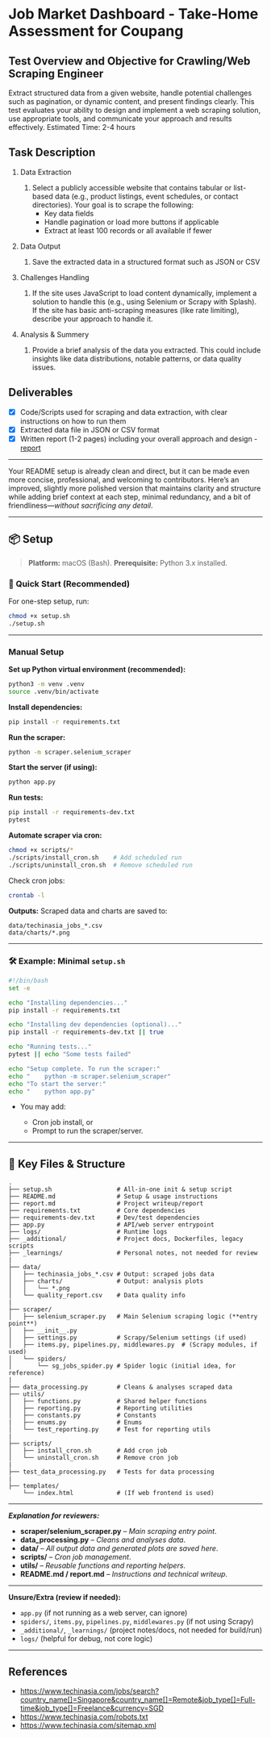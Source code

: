 # Job Market Dashboard - Take-Home Assessment for Coupang

## Test Overview and Objective for Crawling/Web Scraping Engineer
Extract structured data from a given website, handle potential challenges such
as pagination, or dynamic content, and present findings clearly. This test
evaluates your ability to design and implement a web scraping solution, use
appropriate tools, and communicate your approach and results effectively.
Estimated Time: 2-4 hours

## Task Description

1. Data Extraction
    1. Select a publicly accessible website that contains tabular or list-
based data (e.g., product listings, event schedules, or contact directories). Your goal is to scrape the following:
        - Key data fields
        - Handle pagination or load more buttons if applicable
        - Extract at least 100 records or all available if fewer

2. Data Output
   1. Save the extracted data in a structured format such as JSON or
CSV

3. Challenges Handling
    1. If the site uses JavaScript to load content dynamically, implement a solution to handle this (e.g., using Selenium or Scrapy with Splash). If the site has basic anti-scraping measures (like rate limiting), describe your approach to handle it.

4. Analysis & Summery
    1. Provide a brief analysis of the data you extracted. This could include insights like data distributions, notable patterns, or data quality issues.

## Deliverables
- [X] Code/Scripts used for scraping and data extraction, with clear instructions on how to run them
- [X] Extracted data file in JSON or CSV format
- [X] Written report (1-2 pages) including your overall approach and design - [report](/report.md)

---
Your README setup is already clean and direct, but it can be made even more concise, professional, and welcoming to contributors. Here’s an improved, slightly more polished version that maintains clarity and structure while adding brief context at each step, minimal redundancy, and a bit of friendliness—*without sacrificing any detail*.

---

## 📦 Setup

> **Platform:** macOS (Bash).
> **Prerequisite:** Python 3.x installed.

### 🚀 Quick Start (Recommended)

For one-step setup, run:

```sh
chmod +x setup.sh
./setup.sh
```

---

### Manual Setup

**Set up Python virtual environment (recommended):**
```sh
python3 -m venv .venv
source .venv/bin/activate
```

**Install dependencies:**

```sh
pip install -r requirements.txt
```

**Run the scraper:**

```sh
python -m scraper.selenium_scraper
```

**Start the server (if using):**

```sh
python app.py
```

**Run tests:**

```sh
pip install -r requirements-dev.txt
pytest
```

**Automate scraper via cron:**

```sh
chmod +x scripts/*
./scripts/install_cron.sh    # Add scheduled run
./scripts/uninstall_cron.sh  # Remove scheduled run
```

Check cron jobs:

```sh
crontab -l
```

**Outputs:**
Scraped data and charts are saved to:

```
data/techinasia_jobs_*.csv
data/charts/*.png
```

---

### 🛠️ Example: Minimal `setup.sh`

```bash
#!/bin/bash
set -e

echo "Installing dependencies..."
pip install -r requirements.txt

echo "Installing dev dependencies (optional)..."
pip install -r requirements-dev.txt || true

echo "Running tests..."
pytest || echo "Some tests failed"

echo "Setup complete. To run the scraper:"
echo "    python -m scraper.selenium_scraper"
echo "To start the server:"
echo "    python app.py"
```

* You may add:

  * Cron job install, or
  * Prompt to run the scraper/server.



---



## 📁 Key Files & Structure

```text
.
├── setup.sh                  # All-in-one init & setup script
├── README.md                 # Setup & usage instructions
├── report.md                 # Project writeup/report
├── requirements.txt          # Core dependencies
├── requirements-dev.txt      # Dev/test dependencies
├── app.py                    # API/web server entrypoint
├── logs/                     # Runtime logs
├── _additional/              # Project docs, Dockerfiles, legacy scripts
├── _learnings/               # Personal notes, not needed for review
|
├── data/
│   ├── techinasia_jobs_*.csv # Output: scraped jobs data
│   ├── charts/               # Output: analysis plots
│   │   └── *.png
│   └── quality_report.csv    # Data quality info
|
├── scraper/
│   ├── selenium_scraper.py   # Main Selenium scraping logic (**entry point**)
│   ├── __init__.py
│   ├── settings.py           # Scrapy/Selenium settings (if used)
│   ├── items.py, pipelines.py, middlewares.py  # (Scrapy modules, if used)
│   └── spiders/
│       └── sg_jobs_spider.py # Spider logic (initial idea, for reference)
|
├── data_processing.py        # Cleans & analyses scraped data
├── utils/
│   ├── functions.py          # Shared helper functions
│   ├── reporting.py          # Reporting utilities
│   ├── constants.py          # Constants
|   ├── enums.py              # Enums
│   └── test_reporting.py     # Test for reporting utils
|
├── scripts/
│   ├── install_cron.sh       # Add cron job
│   └── uninstall_cron.sh     # Remove cron job
|
├── test_data_processing.py   # Tests for data processing
|
├── templates/
    └── index.html            # (If web frontend is used)

```

---

***Explanation for reviewers:***

* **scraper/selenium\_scraper.py** – *Main scraping entry point*.
* **data\_processing.py** – *Cleans and analyses data*.
* **data/** – *All output data and generated plots are saved here*.
* **scripts/** – *Cron job management*.
* **utils/** – *Reusable functions and reporting helpers*.
* **README.md / report.md** – *Instructions and technical writeup*.

---

**Unsure/Extra (review if needed):**

* `app.py` (if not running as a web server, can ignore)
* `spiders/`, `items.py`, `pipelines.py`, `middlewares.py` (if not using Scrapy)
* `_additional/`, `_learnings/` (project notes/docs, not needed for build/run)
* `logs/` (helpful for debug, not core logic)



---



## References
- https://www.techinasia.com/jobs/search?country_name[]=Singapore&country_name[]=Remote&job_type[]=Full-time&job_type[]=Freelance&currency=SGD
- https://www.techinasia.com/robots.txt
- https://www.techinasia.com/sitemap.xml
